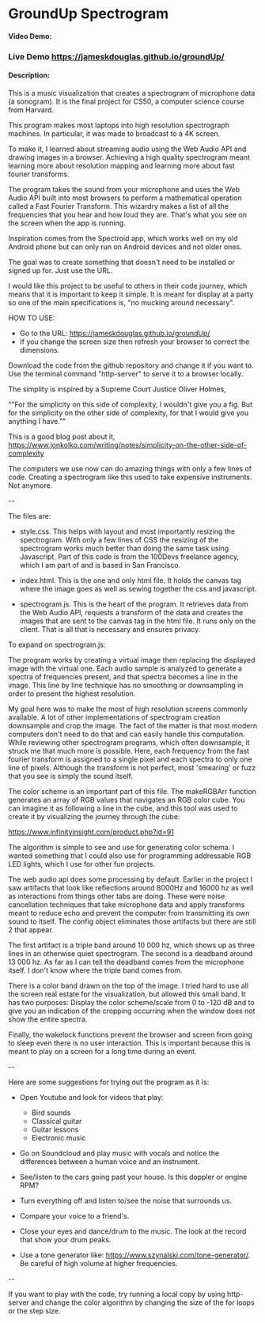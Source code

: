 # GroundUp Spectrogram 
#### Video Demo:  
### Live Demo https://jameskdouglas.github.io/groundUp/
#### Description:

This is a music visualization that creates a spectrogram of microphone data (a sonogram). It is the final project for CS50, a computer science course from Harvard. 

This program makes most laptops into high resolution spectrograph machines. In particular, it was made to broadcast to a 4K screen.

To make it, I learned about streaming audio using the Web Audio API and drawing images in a browser. Achieving a high quality spectrogram meant learning more about resolution mapping and learning more about fast fourier transforms.

The program takes the sound from your microphone and uses the Web Audio API built into most browsers to perform a mathematical operation called a Fast Fourier Transform. This wizardry makes a list of all the frequencies that you hear and how loud they are. That's what you see on the screen when the app is running. 

Inspiration comes from the Spectroid app, which works well on my old Android phone but can only run on Android devices and not older ones. 

The goal was to create something that doesn't need to be installed or signed up for. Just use the URL. 

I would like this project to be useful to others in their code journey, which means that it is important to keep it simple. It is meant for display at a party so one of the main specifications is, "no mucking around necessary".

HOW TO USE:
- Go to the URL: https://jameskdouglas.github.io/groundUp/
- If you change the screen size then refresh your browser to correct the dimensions.

Download the code from the github repository and change it if you want to. Use the terminal command "http-server" to serve it to a browser locally.

The simplity is inspired by a Supreme Court Justice Oliver Holmes,

"“For the simplicity on this side of complexity, I wouldn't give you a fig. But for the simplicity on the other side of complexity, for that I would give you anything I have.”"

This is a good blog post about it,
https://www.jonkolko.com/writing/notes/simplicity-on-the-other-side-of-complexity

The computers we use now can do amazing things with only a few lines of code. Creating a spectrogram like this used to take expensive instruments. Not anymore.

--

The files are:
- style.css. This helps with layout and most importantly resizing the spectrogram. With only a few lines of CSS the resizing of the spectrogram works much better than doing the same task using Javascript. Part of this code is from the 100Devs freelance agency, which I am part of and is based in San Francisco.

- index.html. This is the one and only html file. It holds the canvas tag where the image goes as well as sewing together the css and javascript.

- spectrogram.js. This is the heart of the program. It retrieves data from the Web Audio API, requests a transform of the data and creates the images that are sent to the canvas tag in the html file. It runs only on the client. That is all that is necessary and ensures privacy.

To expand on spectrogram.js:

The program works by creating a virtual image then replacing the displayed image with the virtual one. Each audio sample is analyzed to generate a spectra of frequencies present, and that spectra becomes a line in the image. This line by line technique has no smoothing or downsampling in order to present the highest resolution. 

My goal here was to make the most of high resolution screens commonly available. A lot of other implementations of spectrogram creation downsample and crop the image. The fact of the matter is that most modern computers don't need to do that and can easily handle this computation. While reviewing other spectrogram programs, which often downsample, it struck me that much more is possible. Here, each frequency from the fast fourier transform is assigned to a single pixel and each spectra to only one line of pixels. Although the transform is not perfect, most 'smearing' or fuzz that you see is simply the sound itself.

The color scheme is an important part of this file. The makeRGBArr function generates an array of RGB values that navigates an RGB color cube. You can imagine it as following a line in the cube, and this tool was used to create it by visualizing the journey through the cube:

https://www.infinityinsight.com/product.php?id=91

The algorithm is simple to see and use for generating color schema. I wanted something that I could also use for programming addressable RGB LED lights, which I use for other fun projects. 

The web audio api does some processing by default. Earlier in the project I saw artifacts that look like reflections around 8000Hz and 16000 hz as well as interactions from things other tabs are doing. These were noise cancellation techniques that take microphone data and apply transforms meant to reduce echo and prevent the computer from transmitting its own sound to itself. The config object eliminates those artifacts but there are still 2 that appear. 

The first artifact is a triple band around 10 000 hz, which shows up as three lines in an otherwise quiet spectrogram. The second is a deadband around 13 000 hz. As far as I can tell the deadband comes from the microphone itself. I don't know where the triple band comes from. 

There is a color band drawn on the top of the image. I tried hard to use all the screen real estate for the visualization, but allowed this small band. It has two purposes: Display the color scheme/scale from 0 to -120 dB and to give you an indication of the cropping occurring when the window does not show the entire spectra.

Finally, the wakelock functions prevent the browser and screen from going to sleep even there is no user interaction. This is important because this is meant to play on a screen for a long time during an event.

--

Here are some suggestions for trying out the program as it is:

- Open Youtube and look for videos that play:
    - Bird sounds
    - Classical guitar
    - Guitar lessons 
    - Electronic music

- Go on Soundcloud and play music with vocals and notice the differences between a human voice and an instrument.  

- See/listen to the cars going past your house. Is this doppler or engine RPM?

- Turn everything off and listen to/see the noise that surrounds us.

- Compare your voice to a friend's.

- Close your eyes and dance/drum to the music. The look at the record that show your drum peaks. 

- Use a tone generator like: https://www.szynalski.com/tone-generator/. Be careful of high volume at higher frequencies.

--

If you want to play with the code, try running a local copy by using http-server and change the color algorithm by changing the size of the for loops or the step size.
